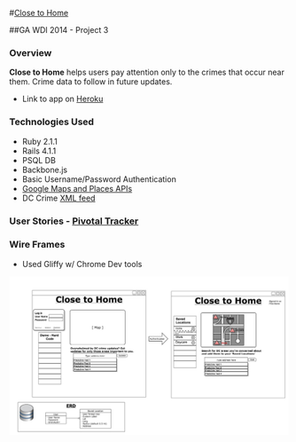 #[Close to Home](http://fierce-chamber-3523.herokuapp.com/)

##GA WDI 2014 - Project 3

### Overview
**Close to Home** helps users pay attention only to the crimes that occur near them. Crime data to follow in future updates.
- Link to app on [Heroku](http://fierce-chamber-3523.herokuapp.com/)

### Technologies Used
* Ruby 2.1.1
* Rails 4.1.1
* PSQL DB
* Backbone.js
* Basic Username/Password Authentication
* [Google Maps and Places APIs](https://developers.google.com/maps/documentation/javascript/tutorial)
* DC Crime [XML feed](http://data.octo.dc.gov/feeds/crime_incidents/crime_incidents_current.xml)

### User Stories - [Pivotal Tracker](https://www.pivotaltracker.com/s/projects/1119406)

### Wire Frames
* Used Gliffy w/ Chrome Dev tools

![wire frame](/wire_frame.jpg "Optional Title")
